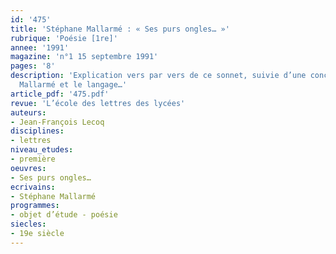```yaml
---
id: '475'
title: 'Stéphane Mallarmé : « Ses purs ongles… »'
rubrique: 'Poésie [1re]'
annee: '1991'
magazine: 'n°1 15 septembre 1991'
pages: '8'
description: 'Explication vers par vers de ce sonnet, suivie d’une conclusion sur
  Mallarmé et le langage…'
article_pdf: '475.pdf'
revue: 'L’école des lettres des lycées'
auteurs:
- Jean-François Lecoq
disciplines:
- lettres
niveau_etudes:
- première
oeuvres:
- Ses purs ongles…
ecrivains:
- Stéphane Mallarmé
programmes:
- objet d’étude - poésie
siecles:
- 19e siècle
---
```

